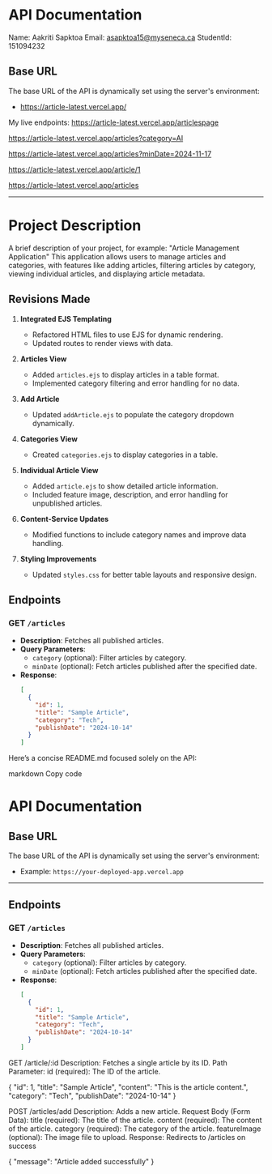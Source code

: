 # API Documentation

Name: Aakriti Sapktoa
Email: asapktoa15@myseneca.ca
StudentId: 151094232

## Base URL

The base URL of the API is dynamically set using the server's environment:

- https://article-latest.vercel.app/

My live endpoints:
https://article-latest.vercel.app/articlespage

https://article-latest.vercel.app/articles?category=AI

https://article-latest.vercel.app/articles?minDate=2024-11-17

https://article-latest.vercel.app/article/1

https://article-latest.vercel.app/articles

---

# Project Description

A brief description of your project, for example: "Article Management Application"
This application allows users to manage articles and categories, with features like adding articles, filtering articles by category, viewing individual articles, and displaying article metadata.

## Revisions Made

1. **Integrated EJS Templating**

   - Refactored HTML files to use EJS for dynamic rendering.
   - Updated routes to render views with data.

2. **Articles View**

   - Added `articles.ejs` to display articles in a table format.
   - Implemented category filtering and error handling for no data.

3. **Add Article**

   - Updated `addArticle.ejs` to populate the category dropdown dynamically.

4. **Categories View**

   - Created `categories.ejs` to display categories in a table.

5. **Individual Article View**

   - Added `article.ejs` to show detailed article information.
   - Included feature image, description, and error handling for unpublished articles.

6. **Content-Service Updates**

   - Modified functions to include category names and improve data handling.

7. **Styling Improvements**
   - Updated `styles.css` for better table layouts and responsive design.

## Endpoints

### **GET** `/articles`

- **Description**: Fetches all published articles.
- **Query Parameters**:
  - `category` (optional): Filter articles by category.
  - `minDate` (optional): Fetch articles published after the specified date.
- **Response**:
  ```json
  [
    {
      "id": 1,
      "title": "Sample Article",
      "category": "Tech",
      "publishDate": "2024-10-14"
    }
  ]
  ```

Here’s a concise README.md focused solely on the API:

markdown
Copy code

# API Documentation

## Base URL

The base URL of the API is dynamically set using the server's environment:

- Example: `https://your-deployed-app.vercel.app`

---

## Endpoints

### **GET** `/articles`

- **Description**: Fetches all published articles.
- **Query Parameters**:
  - `category` (optional): Filter articles by category.
  - `minDate` (optional): Fetch articles published after the specified date.
- **Response**:
  ```json
  [
    {
      "id": 1,
      "title": "Sample Article",
      "category": "Tech",
      "publishDate": "2024-10-14"
    }
  ]
  ```

GET /article/:id
Description: Fetches a single article by its ID.
Path Parameter:
id (required): The ID of the article.

{
"id": 1,
"title": "Sample Article",
"content": "This is the article content.",
"category": "Tech",
"publishDate": "2024-10-14"
}

POST /articles/add
Description: Adds a new article.
Request Body (Form Data):
title (required): The title of the article.
content (required): The content of the article.
category (required): The category of the article.
featureImage (optional): The image file to upload.
Response: Redirects to /articles on success

{ "message": "Article added successfully" }
